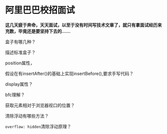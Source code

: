 # 阿里巴巴校招面试 #

**这几天疲于奔命，天天面试，以至于没有时间写技术文章了，就只有拿面试经历来充数，毕竟还是要坚持下去的……**


盒子有哪几种？

描述标准盒子？

position属性，

假设在有insertAfter()的基础上实现insertBefore(),要求手写代码？

display属性？

bfc理解？

获取元素相对于浏览器视口的位置？

清除浮动有哪些方法？

`overflow: hidden`清除浮动原理？


